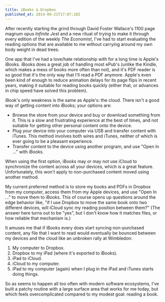 ```yaml
---
title: iBooks & Dropbox
published_at: 2014-09-21T17:07:10Z
---
```


After recently starting the grind through David Foster Wallace's 1100 page magnum opus _Infinite Jest_ and a new ritual of trying to make it through every edition of the weekly _The Economist_, I've had to start evaluating the reading options that are available to me without carrying around my own body weight in dead trees.

One app that I've had a love/hate relationship with for a long time is Apple's iBooks. iBooks does a great job of handling most ePub's (unlike the Kindle, which makes a mess of books more often than not), and it's PDF reader is so good that it's the only way that I'll read a PDF anymore. Apple's even been kind of enough to reduce animation delays for its page flips in recent years, making it suitable for reading books quickly (either that, or advances in chip speed have solved this problem).

iBook's only weakness is the same as Apple's: the cloud. There isn't a good way of getting content into iBooks; your options are:

* Browse the store from your device and buy or download something from it. This is a slow and frustrating experience at the best of times, and not suitable for getting other personal content onto the device.
* Plug your device into your computer via USB and transfer content with iTunes. This method involves both wires and iTunes, neither of which is ever going to be a pleasant experience.
* Transfer content to the device using another program, and use "Open In ..." with iBooks.

When using the first option, iBooks may or may not use iCloud to synchronize the content across all your devices, which is a great feature. Unfortunately, this won't apply to non-purchased content moved using another method.

My current preferred method is to store my books and PDFs in Dropbox from my computer, access them from my Apple devices, and use "Open In ..." to move them to iBooks. This of course opens up questions around the edge behavior like, "if I use Dropbox to move the same book onto two different devices, will iCloud sync my reading position between them?" (The answer here turns out to be "yes", but I don't know how it matches files, or how reliable that mechanism is.)

It amuses me that if iBooks every does start syncing non-purchased content, any file that I want to read would eventually be bounced between my devices and the cloud like an unbroken rally at Wimbledon:

1. My computer to Dropbox.
2. Dropbox to my iPad (where it's exported to iBooks).
3. iPad to iCloud.
4. iCloud to my computer.
5. iPad to my computer (again) when I plug in the iPad and iTunes starts doing things.

So as seems to happen all too often with modern software ecosystems, I've built a patchy routine with a large surface area that works for me today, but which feels overcomplicated compared to my modest goal: reading a book.
